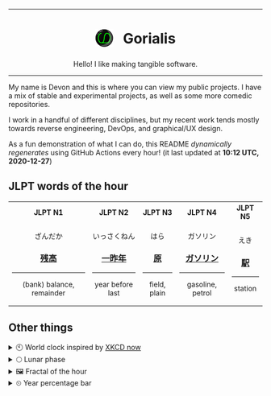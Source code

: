 ***

<h1 align="center">
<sub>
    <img src="readme/resources/avatar.png" height="36">
</sub>
&nbsp;
Gorialis
</h1>
<p align="center">
Hello! I like making tangible software.
</p>

***

My name is Devon and this is where you can view my public projects. I have a mix of stable and experimental projects, as well as some more comedic repositories.

I work in a handful of different disciplines, but my recent work tends mostly towards reverse engineering, DevOps, and graphical/UX design.

As a fun demonstration of what I can do, this README *dynamically regenerates* using GitHub Actions every hour! (it last updated at **10:12 UTC, 2020-12-27**)

<h2>JLPT words of the hour</h2>
<table>
    <tr>
        <th>JLPT N1</th>
        <th>JLPT N2</th>
        <th>JLPT N3</th>
        <th>JLPT N4</th>
        <th>JLPT N5</th>
    </tr>
    <tr>
        <td>
            <p align="center">ざんだか</p>
            <h3 align="center"><b><a href="https://jisho.org/search/%E6%AE%8B%E9%AB%98">残高</a></b></h3>
            <hr>
            <p align="center">(bank) balance,<wbr> remainder</p>
        </td>
        <td>
            <p align="center">いっさくねん</p>
            <h3 align="center"><b><a href="https://jisho.org/search/%E4%B8%80%E6%98%A8%E5%B9%B4">一昨年</a></b></h3>
            <hr>
            <p align="center">year before last</p>
        </td>
        <td>
            <p align="center">はら</p>
            <h3 align="center"><b><a href="https://jisho.org/search/%E5%8E%9F">原</a></b></h3>
            <hr>
            <p align="center">field,<wbr> plain</p>
        </td>
        <td>
            <p align="center">ガソリン</p>
            <h3 align="center"><b><a href="https://jisho.org/search/%E3%82%AC%E3%82%BD%E3%83%AA%E3%83%B3">ガソリン</a></b></h3>
            <hr>
            <p align="center">gasoline,<wbr> petrol</p>
        </td>
        <td>
            <p align="center">えき</p>
            <h3 align="center"><b><a href="https://jisho.org/search/%E9%A7%85">駅</a></b></h3>
            <hr>
            <p align="center">station</p>
        </td>
    </tr>
</table>

<h2>Other things</h2>
<details>
<summary>🕙  World clock inspired by <a href="https://xkcd.com/now">XKCD now</a></summary>

> <img src="generated/now.png" width="512">

</details>
<details>
<summary>🌕 Lunar phase</summary>

The moon is approximately 45.21% through its phase (Full Moon).

</details>
<details>
<summary>&#x1f5bc; Fractal of the hour</summary>

> <img src="generated/fractal.png" width="512">

</details>
<details>
<summary>&#x23f2; Year percentage bar</summary>
<pre><code>2020 [███████████████████▁] 98.75%</code></pre>
</details>
